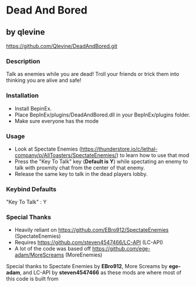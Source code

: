 # Dead And Bored
## by qlevine
https://github.com/Qlevine/DeadAndBored.git

### Description
Talk as enemies while you are dead! Troll your friends or trick them into thinking you are alive and safe!

### Installation
- Install BepinEx.
- Place BepInEx/plugins/DeadAndBored.dll in your BepInEx/plugins folder.
- Make sure everyone has the mode

### Usage
- Look at Spectate Enemies (https://thunderstore.io/c/lethal-company/p/AllToasters/SpectateEnemies/) to learn how to use that mod
- Press the "Key To Talk" key (**Default is Y**) while spectating an enemy to talk with proxmity chat from the center of that enemy. 
- Release the same key to talk in the dead players lobby.

### Keybind Defaults

"Key To Talk" : Y

### Special Thanks
- Heavily reliant on https://github.com/EBro912/SpectateEnemies (SpectateEnemies)
- Requires https://github.com/steven4547466/LC-API (LC-API)
- A lot of the code was based off https://github.com/ege-adam/MoreScreams (MoreEnemies)

Special thanks to Spectate Enemies by **EBro912**, More Screams by **ege-adam**, and LC-API by **steven4547466** as these mods are where most of this code is built from

